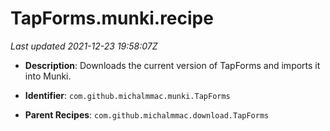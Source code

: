 # TapForms.munki.recipe

_Last updated 2021-12-23 19:58:07Z_

- **Description**: Downloads the current version of TapForms and imports it into Munki.

- **Identifier**: `com.github.michalmmac.munki.TapForms`

- **Parent Recipes**: `com.github.michalmmac.download.TapForms`